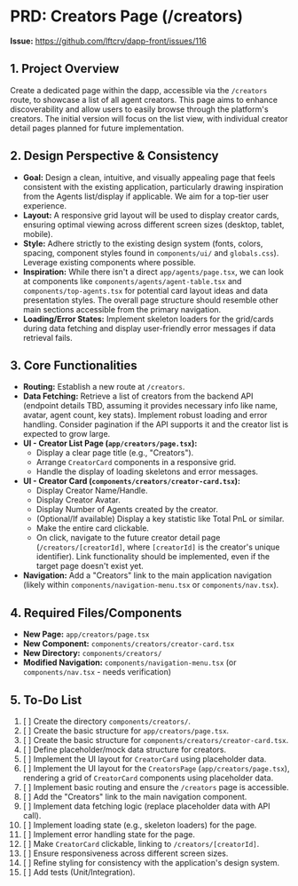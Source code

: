# PRD: Creators Page (/creators)

**Issue:** https://github.com/lftcrv/dapp-front/issues/116

## 1. Project Overview

Create a dedicated page within the dapp, accessible via the `/creators` route, to showcase a list of all agent creators. This page aims to enhance discoverability and allow users to easily browse through the platform's creators. The initial version will focus on the list view, with individual creator detail pages planned for future implementation.

## 2. Design Perspective & Consistency

*   **Goal:** Design a clean, intuitive, and visually appealing page that feels consistent with the existing application, particularly drawing inspiration from the Agents list/display if applicable. We aim for a top-tier user experience.
*   **Layout:** A responsive grid layout will be used to display creator cards, ensuring optimal viewing across different screen sizes (desktop, tablet, mobile).
*   **Style:** Adhere strictly to the existing design system (fonts, colors, spacing, component styles found in `components/ui/` and `globals.css`). Leverage existing components where possible.
*   **Inspiration:** While there isn't a direct `app/agents/page.tsx`, we can look at components like `components/agents/agent-table.tsx` and `components/top-agents.tsx` for potential card layout ideas and data presentation styles. The overall page structure should resemble other main sections accessible from the primary navigation.
*   **Loading/Error States:** Implement skeleton loaders for the grid/cards during data fetching and display user-friendly error messages if data retrieval fails.

## 3. Core Functionalities

*   **Routing:** Establish a new route at `/creators`.
*   **Data Fetching:** Retrieve a list of creators from the backend API (endpoint details TBD, assuming it provides necessary info like name, avatar, agent count, key stats). Implement robust loading and error handling. Consider pagination if the API supports it and the creator list is expected to grow large.
*   **UI - Creator List Page (`app/creators/page.tsx`):**
    *   Display a clear page title (e.g., "Creators").
    *   Arrange `CreatorCard` components in a responsive grid.
    *   Handle the display of loading skeletons and error messages.
*   **UI - Creator Card (`components/creators/creator-card.tsx`):**
    *   Display Creator Name/Handle.
    *   Display Creator Avatar.
    *   Display Number of Agents created by the creator.
    *   (Optional/If available) Display a key statistic like Total PnL or similar.
    *   Make the entire card clickable.
    *   On click, navigate to the future creator detail page (`/creators/[creatorId]`, where `[creatorId]` is the creator's unique identifier). Link functionality should be implemented, even if the target page doesn't exist yet.
*   **Navigation:** Add a "Creators" link to the main application navigation (likely within `components/navigation-menu.tsx` or `components/nav.tsx`).

## 4. Required Files/Components

*   **New Page:** `app/creators/page.tsx`
*   **New Component:** `components/creators/creator-card.tsx`
*   **New Directory:** `components/creators/`
*   **Modified Navigation:** `components/navigation-menu.tsx` (or `components/nav.tsx` - needs verification)

## 5. To-Do List

1.  [ ] Create the directory `components/creators/`.
2.  [ ] Create the basic structure for `app/creators/page.tsx`.
3.  [ ] Create the basic structure for `components/creators/creator-card.tsx`.
4.  [ ] Define placeholder/mock data structure for creators.
5.  [ ] Implement the UI layout for `CreatorCard` using placeholder data.
6.  [ ] Implement the UI layout for the `CreatorsPage` (`app/creators/page.tsx`), rendering a grid of `CreatorCard` components using placeholder data.
7.  [ ] Implement basic routing and ensure the `/creators` page is accessible.
8.  [ ] Add the "Creators" link to the main navigation component.
9.  [ ] Implement data fetching logic (replace placeholder data with API call).
10. [ ] Implement loading state (e.g., skeleton loaders) for the page.
11. [ ] Implement error handling state for the page.
12. [ ] Make `CreatorCard` clickable, linking to `/creators/[creatorId]`.
13. [ ] Ensure responsiveness across different screen sizes.
14. [ ] Refine styling for consistency with the application's design system.
15. [ ] Add tests (Unit/Integration). 